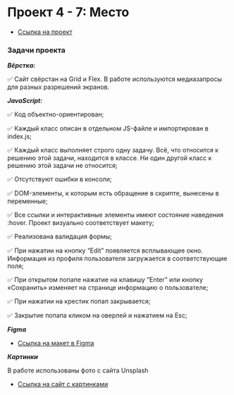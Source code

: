 # Проект 4 - 7: Место
* [Ссылка на проект](https://n13cwg.github.io/mesto/)

### Задачи проекта

***Вёрстка:***

:white_check_mark: Сайт свёрстан на Grid и Flex. В работе используются медиазапросы для разных разрешений экранов.

***JavaScript:***

:white_check_mark: Код объектно-ориентирован;

:white_check_mark: Каждый класс описан в отдельном JS-файле и импортирован в index.js;

:white_check_mark: Каждый класс выполняет строго одну задачу. Всё, что относится к решению этой задачи, находится в классе. Ни один другой класс к решению этой задачи не относится;

:white_check_mark: Отсутствуют ошибки в консоли;

:white_check_mark: DOM-элементы, к которым есть обращение в скрипте, вынесены в переменные;

:white_check_mark: Все ссылки и интерактивные элементы имеют состояние наведения :hover. Проект визуально соответствует макету;

:white_check_mark: Реализована валидация формы;

:white_check_mark: При нажатии на кнопку “Edit” появляется всплывающее окно. Информация из профиля пользователя загружается в соответствующие поля;

:white_check_mark: При открытом попапе нажатие на клавишу “Enter” или кнопку «Сохранить» изменяет на странице информацию о пользователе;

:white_check_mark: При нажатии на крестик попап закрывается;

:white_check_mark: Закрытие попапа кликом на оверлей и нажатием на Esc;

***Figma***

* [Ссылка на макет в Figma](https://www.figma.com/file/StZjf8HnoeLdiXS7dYrLAh/JavaScript.-Sprint-4)

***Картинки***

В работе использованы фото с сайта Unsplash
* [Ссылка на сайт с картинками](https://unsplash.com/)
